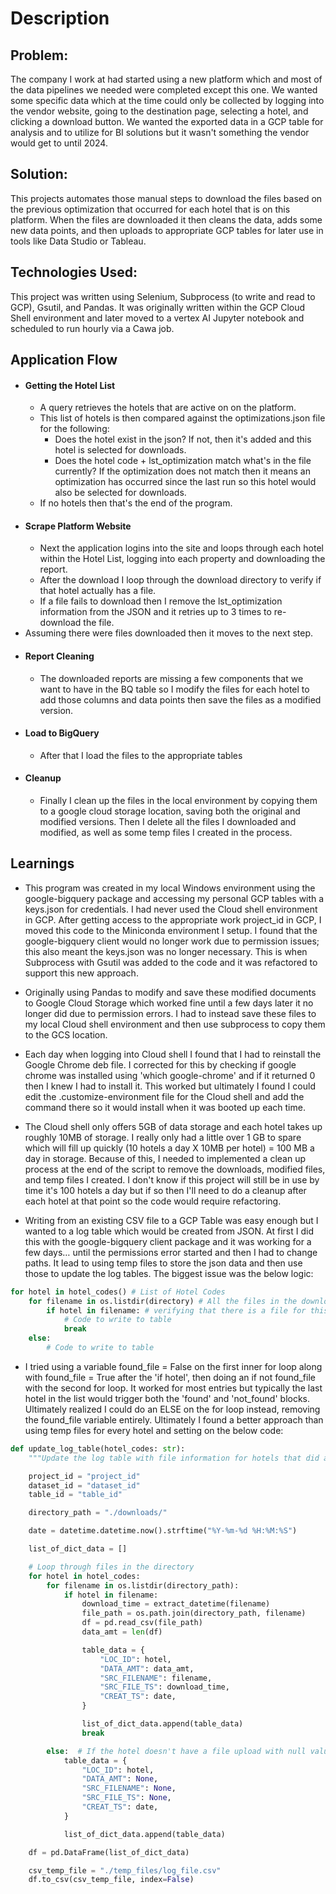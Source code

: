 # Description
## Problem:
The company I work at had started using a new platform which and most of the data pipelines we needed were completed except this one. We wanted some specific data which at the time could only be collected by logging into the vendor website, going to the destination page, selecting a hotel, and clicking a download button. We wanted the exported data in a GCP table for analysis and to utilize for BI solutions but it wasn't something the vendor would get to until 2024.

## Solution:
This projects automates those manual steps to download the files based on the previous optimization that occurred for each hotel that is on this platform. When the files are downloaded it then cleans the data, adds some new data points, and then uploads to appropriate GCP tables for later use in tools like Data Studio or Tableau.

## Technologies Used:
This project was written using Selenium, Subprocess (to write and read to GCP), Gsutil, and Pandas. It was originally written within the GCP Cloud Shell environment and later moved to a vertex AI Jupyter notebook and scheduled to run hourly via a Cawa job.

## Application Flow
- #### Getting the Hotel List
	- A query retrieves the hotels that are active on on the platform.
	- This list of hotels is then compared against the optimizations.json file for the following:
		- Does the hotel exist in the json? If not, then it's added and this hotel is selected for downloads.
		- Does the hotel code + lst_optimization match what's in the file currently? If the optimization does not match then it means an optimization has occurred since the last run so this hotel would also be selected for downloads. 
	- If no hotels then that's the end of the program.
- #### Scrape Platform Website
	- Next the application logins into the site and loops through each hotel within the Hotel List, logging into each property and downloading the report.
	- After the download I loop through the download directory to verify if that hotel actually has a file.
	- If a file fails to download then I remove the lst_optimization information from the JSON and it retries up to 3 times to re-download the file.
 - Assuming there were files downloaded then it moves to the next step.
- #### Report Cleaning
	- The downloaded reports are missing a few components that we want to have in the BQ table so I modify the files for each hotel to add those columns and data points then save the files as a modified version.
- #### Load to BigQuery
	- After that I load the files to the appropriate tables
- #### Cleanup
	- Finally I clean up the files in the local environment by copying them to a google cloud storage location, saving both the original and modified versions. Then I delete all the files I downloaded and modified, as well as some temp files I created in the process.

## Learnings
- This program was created in my local Windows environment using the google-bigquery package and accessing my personal GCP tables with a keys.json for credentials. I had never used the Cloud shell environment in GCP. After getting access to the appropriate work project_id in GCP, I moved this code to the Miniconda environment I setup. I found that the google-bigquery client would no longer work due to permission issues; this also meant the keys.json was no longer necessary. This is when Subprocess with Gsutil was added to the code and it was refactored to support this new approach.

- Originally using Pandas to modify and save these modified documents to Google Cloud Storage which worked fine until a few days later it no longer did due to permission errors. I had to instead save these files to my local Cloud shell environment and then use subprocess to copy them to the GCS location.

- Each day when logging into Cloud shell I found that I had to reinstall the Google Chrome deb file. I corrected for this by checking if google chrome was installed using 'which google-chrome' and if it returned 0 then I knew I had to install it. This worked but ultimately I found I could edit the .customize-environment file for the Cloud shell and add the command there so it would install when it was booted up each time.

- The Cloud shell only offers 5GB of data storage and each hotel takes up roughly 10MB of storage. I really only had a little over 1 GB to spare which will fill up quickly (10 hotels a day X 10MB per hotel) = 100 MB a day in storage. Because of this, I needed to implemented a clean up process at the end of the script to remove the downloads, modified files, and temp files I created. I don't know if this project will still be in use by time it's 100 hotels a day but if so then I'll need to do a cleanup after each hotel at that point so the code would require refactoring.

- Writing from an existing CSV file to a GCP Table was easy enough but I wanted to a log table which would be created from JSON. At first I did this with the google-bigquery client package and it was working for a few days… until the permissions error started and then I had to change paths. It lead to using temp files to store the json data and then use those to update the log tables. The biggest issue was the below logic:
```Python
for hotel in hotel_codes() # List of Hotel Codes
	for filename in os.listdir(directory) # All the files in the downloads folder from the N2P Site
		if hotel in filename: # verifying that there is a file for this hotel
			# Code to write to table
			break
	else:
		# Code to write to table
```
- I tried using a variable found_file = False on the first inner for loop along with found_file = True after the 'if hotel', then doing an if not found_file with the second for loop. It worked for most entries but typically the last hotel in the list would trigger both the 'found' and 'not_found' blocks. Ultimately realized I could do an ELSE on the for loop instead, removing the found_file variable entirely. Ultimately I found a better approach than using temp files for every hotel and setting on the below code:
```Python
def update_log_table(hotel_codes: str):
    """Update the log table with file information for hotels that did and did not get downloaded."""

    project_id = "project_id"
    dataset_id = "dataset_id"
    table_id = "table_id"

    directory_path = "./downloads/"

    date = datetime.datetime.now().strftime("%Y-%m-%d %H:%M:%S")

    list_of_dict_data = []

    # Loop through files in the directory
    for hotel in hotel_codes:
        for filename in os.listdir(directory_path):
            if hotel in filename:
                download_time = extract_datetime(filename)
                file_path = os.path.join(directory_path, filename)
                df = pd.read_csv(file_path)
                data_amt = len(df)

                table_data = {
                    "LOC_ID": hotel,
                    "DATA_AMT": data_amt,
                    "SRC_FILENAME": filename,
                    "SRC_FILE_TS": download_time,
                    "CREAT_TS": date,
                }

                list_of_dict_data.append(table_data)
                break

        else:  # If the hotel doesn't have a file upload with null values for 3 fields.
            table_data = {
                "LOC_ID": hotel,
                "DATA_AMT": None,
                "SRC_FILENAME": None,
                "SRC_FILE_TS": None,
                "CREAT_TS": date,
            }

            list_of_dict_data.append(table_data)

    df = pd.DataFrame(list_of_dict_data)

    csv_temp_file = "./temp_files/log_file.csv"
    df.to_csv(csv_temp_file, index=False)
```
